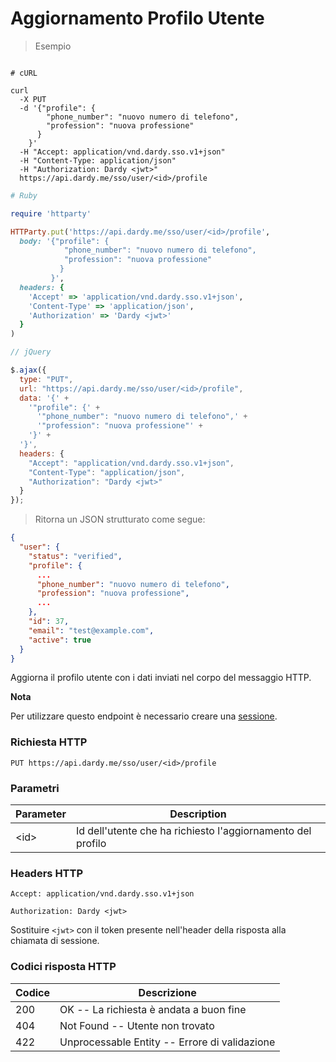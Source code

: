 # Aggiornamento Profilo Utente

> Esempio

```shell

# cURL

curl
  -X PUT
  -d '{"profile": {
        "phone_number": "nuovo numero di telefono",
        "profession": "nuova professione"
      }
    }'
  -H "Accept: application/vnd.dardy.sso.v1+json"
  -H "Content-Type: application/json"
  -H "Authorization: Dardy <jwt>"
  https://api.dardy.me/sso/user/<id>/profile
```

```ruby
# Ruby

require 'httparty'

HTTParty.put('https://api.dardy.me/sso/user/<id>/profile',
  body: '{"profile": {
            "phone_number": "nuovo numero di telefono",
            "profession": "nuova professione"
           }
         }',
  headers: {
    'Accept' => 'application/vnd.dardy.sso.v1+json',
    'Content-Type' => 'application/json',
    'Authorization' => 'Dardy <jwt>'
  }
)
```

```javascript
// jQuery

$.ajax({
  type: "PUT",
  url: "https://api.dardy.me/sso/user/<id>/profile",
  data: '{' +
    '"profile": {' +
      '"phone_number": "nuovo numero di telefono",' +
      '"profession": "nuova professione"' +
    '}' +
  '}',
  headers: {
    "Accept": "application/vnd.dardy.sso.v1+json",
    "Content-Type": "application/json",
    "Authorization": "Dardy <jwt>"
  }
});
```

> Ritorna un JSON strutturato come segue:

```json
{
  "user": {
    "status": "verified",
    "profile": {
      ...
      "phone_number": "nuovo numero di telefono",
      "profession": "nuova professione",
      ...
    },
    "id": 37,
    "email": "test@example.com",
    "active": true
  }
}
```

Aggiorna il profilo utente con i dati inviati nel corpo del messaggio HTTP.

**Nota**

Per utilizzare questo endpoint è necessario creare una [sessione](#sessione).

### Richiesta HTTP

`PUT https://api.dardy.me/sso/user/<id>/profile`

### Parametri

Parameter | Description
--------- | -----------
&lt;id&gt; | Id dell'utente che ha richiesto l'aggiornamento del profilo

### Headers HTTP

`Accept: application/vnd.dardy.sso.v1+json`

`Authorization: Dardy <jwt>`

<aside class="warning">
  Sostituire <code>&lt;jwt&gt;</code> con il token presente nell'header della risposta alla chiamata di sessione.
</aside>

### Codici risposta HTTP

Codice | Descrizione
-------| -------
200 | OK -- La richiesta è andata a buon fine
404 | Not Found -- Utente non trovato
422 | Unprocessable Entity -- Errore di validazione
